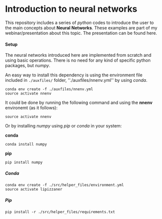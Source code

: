 # Introduction to neural networks

This repository includes a series of *python* codes to introduce the user to the main concepts about **Neural Networks**.
These examples are part of my webinar/presentation about this topic. The presentation can be found here.

#### Setup
The neural networks introduced here are implemented from scratch and using basic operations. There is no need for any kind of specific python packages, but *numpy*.

An easy way to install this dependency is using the environment file included in ``./auxfiles/`` folder, ''./auxfiles/nnenv.yml'' by using *conda*.

```
conda env create -f ./auxfiles/nnenv.yml
source activate nnenv
```

It could be done by running the following command and using the **nnenv** environemt (as it follows):
```
source activate nnenv
```

Or by installing  *numpy* using *pip* or *conda* in your system:

**conda**
```
conda install numpy
```
**pip**
```
pip install numpy
```


##### Conda
```
conda env create -f ./src/helper_files/environment.yml
source activate lipizzaner
```

##### Pip
```
pip install -r ./src/helper_files/requirements.txt




